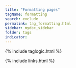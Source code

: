 ```yaml
---
title: "Formatting pages"
tagName: formatting
search: exclude
permalink: tag_formatting.html
sidebar: mydoc_sidebar
folder: tags
indicator:
---
```

{% include taglogic.html %}

{% include links.html %}
